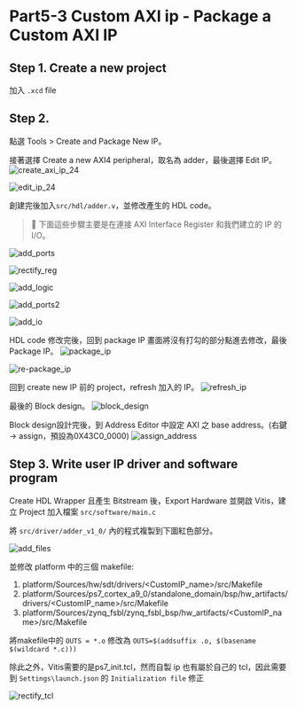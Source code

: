 # Part5-3 Custom AXI ip - Package a Custom AXI IP

## Step 1. Create a new project
加入 ```.xcd``` file

## Step 2.
點選 Tools > Create and Package New IP。

接著選擇 Create a new AXI4 peripheral，取名為 adder，最後選擇 Edit IP。
![create_axi_ip_24](./images/create_axi_ip_24.jpg)

![edit_ip_24](./images/edit_ip_24.jpg)

創建完後加入```src/hdl/adder.v```，並修改產生的 HDL code。
> 📌 下面這些步驟主要是在連接 AXI Interface Register 和我們建立的 IP 的 I/O。

![add_ports](./images/add_ports_24.jpg)

![rectify_reg](./images/rectify_reg_24.jpg)

![add_logic](./images/add_logic_24.jpg)

![add_ports2](./images/add_ports2_24.jpg)

![add_io](./images/add_io_24.jpg)

HDL code 修改完後，回到 package IP 畫面將沒有打勾的部分點進去修改，最後 Package IP。
![package_ip](./images/package_ip_24.jpg)

![re-package_ip](./images/re-package_ip_24.jpg)

回到 create new IP 前的 project，refresh 加入的 IP。
![refresh_ip](./images/refresh_ip_24.jpg)

最後的 Block design。
![block_design](./images/block_design_24.jpg)

Block design設計完後，到 Address Editor 中設定 AXI 之 base address。(右鍵 -> assign，預設為0X43C0_0000)
![assign_address](./images/assign_address_24.jpg)

## Step 3. Write user IP driver and software program
Create HDL Wrapper 且產生 Bitstream 後，Export Hardware 並開啟 Vitis，建立 Project 加入檔案 ```src/software/main.c```

將 ```src/driver/adder_v1_0/``` 內的程式複製到下圖紅色部分。

![add_files](./images/add_files_24.jpg)

並修改 platform 中的三個 makefile:

1. platform/Sources/hw/sdt/drivers/<CustomIP_name>/src/Makefile
2. platform/Sources/ps7_cortex_a9_0/standalone_domain/bsp/hw_artifacts/drivers/<CustomIP_name>/src/Makefile
3. platform/Sources/zynq_fsbl/zynq_fsbl_bsp/hw_artifacts/<CustomIP_name>/src/Makefile

將makefile中的 ```OUTS = *.o``` 修改為 ```OUTS=$(addsuffix .o, $(basename $(wildcard *.c)))```

除此之外，Vitis需要的是ps7_init.tcl，然而自製 ip 也有屬於自己的 tcl，因此需要到 ```Settings\launch.json``` 的 ```Initialization file``` 修正

![rectify_tcl](./images/rectify_tcl_24.jpg)

